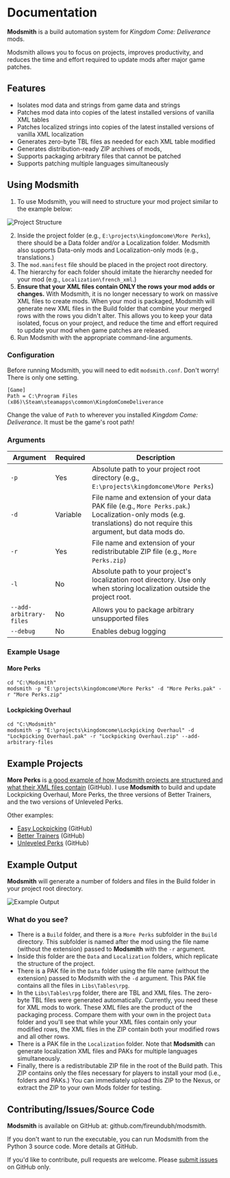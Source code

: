 <!-- TITLE: Modsmith -->

# Documentation
**Modsmith** is a build automation system for *Kingdom Come: Deliverance* mods.

Modsmith allows you to focus on projects, improves productivity, and reduces the time and effort required to update mods after major game patches.

## Features

- Isolates mod data and strings from game data and strings
- Patches mod data into copies of the latest installed versions of vanilla XML tables
- Patches localized strings into copies of the latest installed versions of vanilla XML localization
- Generates zero-byte TBL files as needed for each XML table modified
- Generates distribution-ready ZIP archives of mods,
- Supports packaging arbitrary files that cannot be patched
- Supports patching multiple languages simultaneously

## Using Modsmith

1. To use Modsmith, you will need to structure your mod project similar to the example below:

![Project Structure](https://i.imgur.com/K0BSRuX.jpg)

2. Inside the project folder (e.g., `E:\projects\kingdomcome\More Perks`), there should be a Data folder and/or a Localization folder. Modsmith also supports Data-only mods and Localization-only mods (e.g., translations.)
3. The `mod.manifest` file should be placed in the project root directory.
4. The hierarchy for each folder should imitate the hierarchy needed for your mod (e.g., `Localization\french_xml`.)
5. **Ensure that your XML files contain ONLY the rows your mod adds or changes.** With Modsmith, it is no longer necessary to work on massive XML files to create mods. When your mod is packaged, Modsmith will generate new XML files in the Build folder that combine your merged rows with the rows you didn't alter. This allows you to keep your data isolated, focus on your project, and reduce the time and effort required to update your mod when game patches are released.
6. Run Modsmith with the appropriate command-line arguments.

### Configuration

Before running Modsmith, you will need to edit `modsmith.conf`. Don't worry! There is only one setting.

```
[Game]
Path = C:\Program Files (x86)\Steam\steamapps\common\KingdomComeDeliverance
```

Change the value of `Path` to wherever you installed *Kingdom Come: Deliverance*. It must be the game's root path!

### Arguments

Argument | Required | Description
--- | --- | ---
`-p` | Yes | Absolute path to your project root directory (e.g., `E:\projects\kingdomcome\More Perks`)
`-d` | Variable | File name and extension of your data PAK file (e.g., `More Perks.pak`.) Localization-only mods (e.g. translations) do not require this argument, but data mods do.
`-r` | Yes | File name and extension of your redistributable ZIP file (e.g., `More Perks.zip`)
`-l` | No | Absolute path to your project's localization root directory. Use only when storing localization outside the project root.
`--add-arbitrary-files` | No | Allows you to package arbitrary unsupported files
`--debug` | No | Enables debug logging

### Example Usage

#### More Perks

```
cd "C:\Modsmith"
modsmith -p "E:\projects\kingdomcome\More Perks" -d "More Perks.pak" -r "More Perks.zip"
```

#### Lockpicking Overhaul

```
cd "C:\Modsmith"
modsmith -p "E:\projects\kingdomcome\Lockpicking Overhaul" -d "Lockpicking Overhaul.pak" -r "Lockpicking Overhaul.zip" --add-arbitrary-files
```

## Example Projects

**More Perks** is [a good example of how Modsmith projects are structured and what their XML files contain](https://github.com/fireundubh/kingdomcome/tree/master/More%20Perks) (GitHub). I use **Modsmith** to build and update Lockpicking Overhaul, More Perks, the three versions of Better Trainers, and the two versions of Unleveled Perks.

Other examples:

- [Easy Lockpicking](https://github.com/fireundubh/kingdomcome/tree/master/Easy%20Lockpicking) (GitHub)
- [Better Trainers](https://github.com/fireundubh/kingdomcome/tree/master/Better%20Trainers) (GitHub)
- [Unleveled Perks](https://github.com/fireundubh/kingdomcome/tree/master/Unleveled%20Perks) (GitHub)

## Example Output

**Modsmith** will generate a number of folders and files in the Build folder in your project root directory.

![Example Output](https://i.imgur.com/ySmeFqP.jpg)

### What do you see?

- There is a `Build` folder, and there is a `More Perks` subfolder in the `Build` directory. This subfolder is named after the mod using the file name (without the extension) passed to **Modsmith** with the `-r` argument.
- Inside this folder are the `Data` and `Localization` folders, which replicate the structure of the project.
- There is a PAK file in the `Data` folder using the file name (without the extension) passed to Modsmith with the `-d` argument. This PAK file contains all the files in `Libs\Tables\rpg`.
- In the `Libs\Tables\rpg` folder, there are TBL and XML files. The zero-byte TBL files were generated automatically. Currently, you need these for XML mods to work. These XML files are the product of the packaging process. Compare them with your own in the project `Data` folder and you'll see that while your XML files contain only your modified rows, the XML files in the ZIP contain both your modified rows and all other rows.
- There is a PAK file in the `Localization` folder. Note that **Modsmith** can generate localization XML files and PAKs for multiple languages simultaneously.
- Finally, there is a redistributable ZIP file in the root of the Build path. This ZIP contains only the files necessary for players to install your mod (i.e., folders and PAKs.) You can immediately upload this ZIP to the Nexus, or extract the ZIP to your own Mods folder for testing.

## Contributing/Issues/Source Code

**Modsmith** is available on GitHub at: github.com/fireundubh/modsmith.

If you don't want to run the executable, you can run Modsmith from the Python 3 source code. More details at GitHub.

If you'd like to contribute, pull requests are welcome. Please [submit issues](https://github.com/fireundubh/modsmith/issues) on GitHub only.